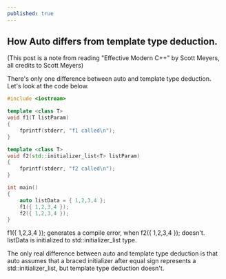 ```yaml
---
published: true
---
```

## How Auto differs from template type deduction.

(This post is a note from reading "Effective Modern C++" by Scott Meyers, all credits to Scott Meyers)

There's only one difference between auto and template type deduction. Let's look at the code below.

```cpp
#include <iostream>

template <class T>
void f1(T listParam)
{
	fprintf(stderr, "f1 called\n");
}

template <class T>
void f2(std::initializer_list<T> listParam)
{
	fprintf(stderr, "f2 called\n");
}

int main()
{
	auto listData = { 1,2,3,4 };
	f1({ 1,2,3,4 });
	f2({ 1,2,3,4 });
}
```

f1({ 1,2,3,4 }); generates a compile error, when f2({ 1,2,3,4 }); doesn't. 
listData is initialized to std::initializer_list<int> type.
  
The only real difference between auto and template type deduction is that auto assumes that a braced initializer after equal sign represents a std::initializer_list, but template type deduction doesn't.